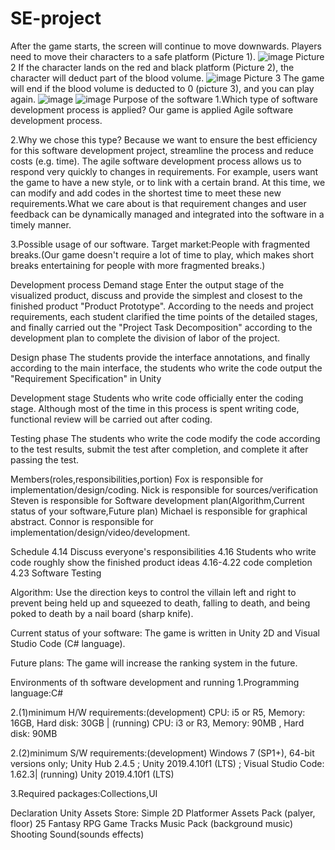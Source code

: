 # SE-project
After the game starts, the screen will continue to move downwards. Players need to move their characters to a safe platform (Picture 1).
![image](https://github.com/ConnerSio/SE-project/assets/167536437/8c90b696-b101-48c7-8d11-a86a45d0aa25)
Picture 2 If the character lands on the red and black platform (Picture 2), the character will deduct part of the blood volume.
![image](https://github.com/ConnerSio/SE-project/assets/167536437/9ab211a6-6259-4be0-b69c-0deadbc72c1a)
Picture 3 The game will end if the blood volume is deducted to 0 (picture 3), and you can play again.
![image](https://github.com/ConnerSio/SE-project/assets/167536437/13c95184-a9b7-44b1-b344-38369a17b9d7)
![image](https://github.com/ConnerSio/SE-project/assets/167536437/f36b0355-ecb3-4f78-9bb4-5ff36ff42e7e)
Purpose of the software 1.Which type of software development process is applied? Our game is applied Agile software development process.

2.Why we chose this type? Because we want to ensure the best efficiency for this software development project, streamline the process and reduce costs (e.g. time). The agile software development process allows us to respond very quickly to changes in requirements. For example, users want the game to have a new style, or to link with a certain brand. At this time, we can modify and add codes in the shortest time to meet these new requirements.What we care about is that requirement changes and user feedback can be dynamically managed and integrated into the software in a timely manner.

3.Possible usage of our software. Target market:People with fragmented breaks.(Our game doesn't require a lot of time to play, which makes short breaks entertaining for people with more fragmented breaks.)

Development process Demand stage Enter the output stage of the visualized product, discuss and provide the simplest and closest to the finished product "Product Prototype". According to the needs and project requirements, each student clarified the time points of the detailed stages, and finally carried out the "Project Task Decomposition" according to the development plan to complete the division of labor of the project.

Design phase The students provide the interface annotations, and finally according to the main interface, the students who write the code output the "Requirement Specification" in Unity

Development stage Students who write code officially enter the coding stage. Although most of the time in this process is spent writing code, functional review will be carried out after coding.

Testing phase The students who write the code modify the code according to the test results, submit the test after completion, and complete it after passing the test.

Members(roles,responsibilities,portion) Fox is responsible for implementation/design/coding. Nick is responsible for sources/verification Steven is responsible for Software development plan(Algorithm,Current status of your software,Future plan) Michael is responsible for graphical abstract. Connor is responsible for implementation/design/video/development.

Schedule 4.14 Discuss everyone's responsibilities 4.16 Students who write code roughly show the finished product ideas 4.16-4.22 code completion 4.23 Software Testing

Algorithm: Use the direction keys to control the villain left and right to prevent being held up and squeezed to death, falling to death, and being poked to death by a nail board (sharp knife).

Current status of your software: The game is written in Unity 2D and Visual Studio Code (C# language).

Future plans: The game will increase the ranking system in the future.

Environments of th software development and running 1.Programming language:C#

2.(1)minimum H/W requirements:(development) CPU: i5 or R5, Memory: 16GB, Hard disk: 30GB | (running) CPU: i3 or R3, Memory: 90MB , Hard disk: 90MB

2.(2)minimum S/W requirements:(development) Windows 7 (SP1+), 64-bit versions only; Unity Hub 2.4.5 ; Unity 2019.4.10f1 (LTS) ; Visual Studio Code: 1.62.3| (running) Unity 2019.4.10f1 (LTS)

3.Required packages:Collections,UI

Declaration Unity Assets Store: Simple 2D Platformer Assets Pack (palyer, floor) 25 Fantasy RPG Game Tracks Music Pack (background music) Shooting Sound(sounds effects)


